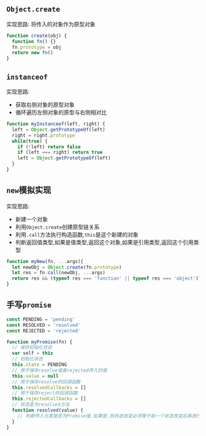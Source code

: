 ## `Object.create`
实现思路: 将传入的对象作为原型对象
```js
function create(obj) {
  function fn() {}
  fn.prototype = obj
  return new fn()
}
```
## `instanceof`
实现思路:  
- 获取右侧对象的原型对象  
- 循环遍历左侧对象的原型与右侧相对比
```js
function myInstanceof(left, right) {
  left = Object.getPrototypeOf(left)
  right = right.prototype
  while(true) {
    if (!left) return false
    if (left === right) return true
    left = Object.getPrototypeOf(left)
  }
}
```
## `new`模拟实现
实现思路: 
- 新建一个对象
- 利用`Object.create`创建原型链关系
- 利用`.call`方法执行构造函数,`this`是这个新建的对象
- 判断返回值类型,如果是值类型,返回这个对象,如果是引用类型,返回这个引用类型
```js
function myNew(fn, ...args){
  let newObj = Object.create(fn.prototype)
  let res = fn.call(newObj, ...args)
  return res && (typeof res === 'function' || typeof res === 'object')? res : neObj
}
```
## 手写`promise`
```js
const PENDING = 'pending'
const RESOLVED = 'resolved'
const REJECTED = 'rejected'

function myPromise(fn) {
  // 保存初始化状态
  var self = this
  // 初始化状态
  this.state = PENDING
  // 用于保存resolve或者rejected传入的值
  this.value = null
  // 用于保存resolve的回调函数
  this.resolvedCallbacks = []
  // 用于保存reject的回调函数
  this.rejectedCallbacks = []
  // 状态变为resolved方法
  function resolved(value) {
    // 判断传入元素是否为Promise值,如果是,则状态改变必须等于前一个状态改变后再进行改变
  }
}
```